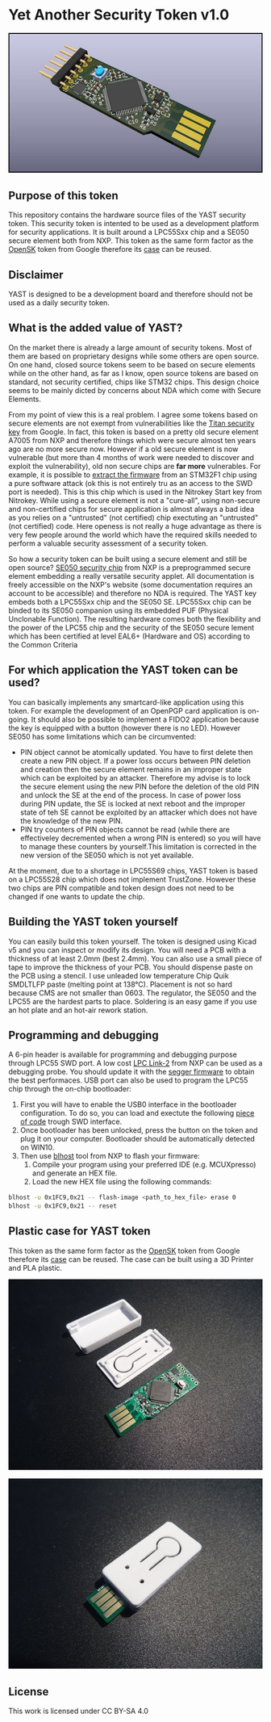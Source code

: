 # Yet Another Security Token v1.0
![YAST token illustration v1.0](docs/3dmodel.jpg)

## Purpose of this token
This repository contains the hardware source files of the YAST security token.
This security token is intented to be used as a development platform for security applications.
It is built around a LPC55Sxx chip and a SE050 secure element both from NXP.
This token as the same form factor as the [OpenSK](https://github.com/google/OpenSK) token
from Google therefore its [case](https://www.thingiverse.com/thing:4132768) can be reused.

## Disclaimer
YAST is designed to be a development board and therefore should not be used as a daily security token.

## What is the added value of YAST?
On the market there is already a large amount of security tokens.
Most of them are based on proprietary designs while some others are open source.
On one hand, closed source tokens seem to be based on secure elements while on the other hand, as far as I know, open source tokens
are based on standard, not security certified, chips like STM32 chips.
This design choice seems to be mainly dicted by concerns about NDA which come with Secure Elements.

From my point of view this is a real problem. I agree some tokens based on secure elements are not exempt from vulnerabilities like the [Titan security key](https://www.zdnet.com/article/new-side-channel-attack-can-recover-encryption-keys-from-google-titan-security-keys/) from Google.
In fact, this token is based on a pretty old secure element A7005 from NXP and therefore things which were secure almost ten years ago are no more secure now.
However if a old secure element is now vulnerable (but more than 4 months of work were needed to discover and exploit the vulnerability), old non secure chips are **far more** vulnerables. For example, it is possible to [extract the firmware](https://blog.zapb.de/stm32f1-exceptional-failure/) from an STM32F1 chip using a pure software attack (ok this is not entirely tru as an access to the SWD port is needed). This is this chip which is used in the Nitrokey Start key from Nitrokey. While using a secure element is not a "cure-all",  using non-secure and non-certified chips for secure application is almost always a bad idea as you relies on a "untrusted" (not certified) chip exectuting an "untrusted" (not certified) code. Here openess is not really a huge advantage as there is very few people around the world which have the required skills needed to perform a valuable security assessment of a security token.

So how a security token can be built using a secure element and still be open source? [SE050 security chip](https://www.nxp.com/products/security-and-authentication/authentication/edgelock-se050-plug-trust-secure-element-family-enhanced-iot-security-with-maximum-flexibility:SE050) from NXP is a preprogrammed secure element embedding a really versatile security applet. All documentation is freely accessible on the NXP's website (some documentation requires an account to be accessible) and therefore no NDA is required. 
The YAST key embeds both a LPC55Sxx chip and the SE050 SE. LPC55Sxx chip can be binded to its SE050 companion using its embedded PUF (Physical Unclonable Function). The resulting hardware comes both the flexibility and the power of the LPC55 chip and the security of the SE050 secure lement which has been certified at level EAL6+ (Hardware and OS) according to the Common Criteria

## For which application the YAST token can be used?
You can basically implements any smartcard-like application using this token. For example the development of an OpenPGP card application is on-going.
It should also be possible to implement a FIDO2 application because the key is equipped with a button (however there is no LED). However SE050 has some limitations which can be circumvented:

- PIN object cannot be atomically updated. You have to first delete then create a new PIN object. If a power loss occurs between PIN deletion and creation then the secure element remains in an improper state which can be exploited by an attacker. Therefore my advise is to lock the secure element using the new PIN before the deletion of the old PIN and unlock the SE at the end of the process. In case of power loss during PIN update, the SE is locked at next reboot and the improper state of teh SE cannot be exploited by an attacker which does not have the knowledge of the new PIN.
- PIN try counters of PIN objects cannot be read (while there are effectiveley decremented when a wrong PIN is entered) so you will have to manage these counters by yourself.This limitation is corrected in the new version of the SE050 which is not yet available.

At the moment, due to a shortage in LPC55S69 chips, YAST token is based on a LPC55S28 chip which does not implement TrustZone.
However these two chips are PIN compatible and token design does not need to be changed if one wants to update the chip.

## Building the YAST token yourself
You can easily build this token yourself. The token is designed using Kicad v5 and you can inspect or modify its design.
You will need a PCB with a thickness of at least 2.0mm (best 2.4mm). You can also use a small piece of tape to improve the thickness of your PCB.
You should dispense paste on the PCB using a stencil. I use unleaded low temperature Chip Quik SMDLTLFP paste (melting point at 138°C).
Placement is not so hard because CMS are not smaller than 0603. The regulator, the SE050 and the LPC55 are the hardest parts to place.
Soldering is an easy game if you use an hot plate and an hot-air rework station.

## Programming and debugging
A 6-pin header is available for programming and debugging purpose through LPC55 SWD port. A low cost [LPC Link-2](https://www.nxp.com/design/microcontrollers-developer-resources/lpc-microcontroller-utilities/lpc-link2:OM13054)
from NXP can be used as a debugging probe. You should update it with the [segger firmware](https://www.segger.com/products/debug-probes/j-link/models/other-j-links/lpc-link-2/) to obtain the best performaces.
USB port can also be used to program the LPC55 chip through the on-chip bootloader:

1. First you will have to enable the USB0 interface in the bootloader configuration. To do so, you can load and exectute the following [piece of code](docs/unlock_USB0_bootloader.c) trough SWD interface.
2. Once bootloader has been unlocked, press the button on the token and plug it on your computer. Bootloader should be automatically detected on WIN10.
3. Then use [blhost](https://www.nxp.com/design/software/development-software/mcuxpresso-software-and-tools-/mcuboot-mcu-bootloader-for-nxp-microcontrollers:MCUBOOT) tool from NXP to flash your firmware:
    1. Compile your program using your preferred IDE (e.g. MCUXpresso) and generate an HEX file.
    2. Load the new HEX file using the following commands:

```bash
blhost -u 0x1FC9,0x21 -- flash-image <path_to_hex_file> erase 0
blhost -u 0x1FC9,0x21 -- reset
```

## Plastic case for YAST token
This token as the same form factor as the [OpenSK](https://github.com/google/OpenSK) token
from Google therefore its [case](https://www.thingiverse.com/thing:4132768) can be reused.
The case can be built using a 3D Printer and PLA plastic.

![Unmounted case](docs/case2.jpg)

![Mounted case](docs/case1.jpg)

## License
This work is licensed under CC BY-SA 4.0
